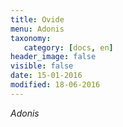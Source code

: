 ```yaml
---
title: Ovide 
menu: Adonis
taxonomy:
   category: [docs, en]
header_image: false
visible: false
date: 15-01-2016
modified: 18-06-2016
---
```



*Adonis*